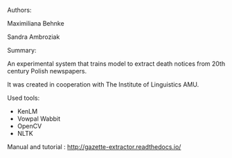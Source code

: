 Authors:

Maximiliana Behnke

Sandra Ambroziak

Summary:

An experimental system that trains model to extract death notices from 20th century Polish newspapers.

It was created in cooperation with The Institute of Linguistics AMU.

Used tools:
- KenLM
- Vowpal Wabbit
- OpenCV
- NLTK

Manual and tutorial : http://gazette-extractor.readthedocs.io/
